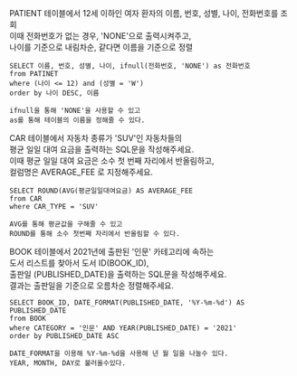 PATIENT 테이블에서 12세 이하인 여자 환자의 이름, 번호, 성별, 나이, 전화번호를 조회   
이때 전화번호가 없는 경우, 'NONE'으로 출력시켜주고,   
나이를 기준으로 내림차순, 같다면 이름을 기준으로 정렬   
```
SELECT 이름, 번호, 성별, 나이, ifnull(전화번호, 'NONE') as 전화번호
from PATINET
where (나이 <= 12) and (성별 = 'W')
order by 나이 DESC, 이름

ifnull을 통해 'NONE'을 사용할 수 있고
as를 통해 테이블의 이름을 정해줄 수 있다.
```
CAR 테이블에서 자동차 종류가 'SUV'인 자동차들의   
평균 일일 대여 요금을 출력하는 SQL문을 작성해주세요.   
이때 평균 일일 대여 요금은 소수 첫 번째 자리에서 반올림하고,   
컬럼명은 AVERAGE_FEE 로 지정해주세요.   
```
SELECT ROUND(AVG(평균일일대여요금) AS AVERAGE_FEE
from CAR
where CAR_TYPE = 'SUV'

AVG를 통해 평균값을 구해줄 수 있고
ROUND를 통해 소수 첫번째 자리에서 반올림할 수 있다.
```
BOOK 테이블에서 2021년에 출판된 '인문' 카테고리에 속하는   
도서 리스트를 찾아서 도서 ID(BOOK_ID),   
출판일 (PUBLISHED_DATE)을 출력하는 SQL문을 작성해주세요.   
결과는 출판일을 기준으로 오름차순 정렬해주세요.   
```
SELECT BOOK_ID, DATE_FORMAT(PUBLISHED_DATE, '%Y-%m-%d') AS PUBLISHED_DATE
from BOOK
where CATEGORY = '인문' AND YEAR(PUBLISHED_DATE) = '2021'
order by PUBLISHED_DATE ASC

DATE_FORMAT을 이용해 %Y-%m-%d을 사용해 년 월 일을 나눌수 있다.
YEAR, MONTH, DAY로 불러올수있다.   
```



